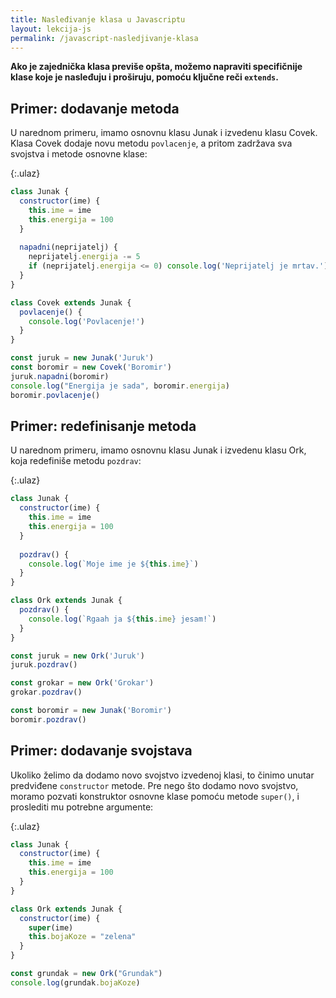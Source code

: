 ```yaml
---
title: Nasleđivanje klasa u Javascriptu
layout: lekcija-js
permalink: /javascript-nasledjivanje-klasa
---
```


**Ako je zajednička klasa previše opšta, možemo napraviti specifičnije klase koje je nasleđuju i proširuju, pomoću ključne reči `extends`.**

## Primer: dodavanje metoda

U narednom primeru, imamo osnovnu klasu Junak i izvedenu klasu Covek. Klasa Covek dodaje novu metodu `povlacenje`, a pritom zadržava sva svojstva i metode osnovne klase:

{:.ulaz}
```js
class Junak {
  constructor(ime) {
    this.ime = ime
    this.energija = 100
  }
  
  napadni(neprijatelj) {
    neprijatelj.energija -= 5
    if (neprijatelj.energija <= 0) console.log('Neprijatelj je mrtav.')
  }
}

class Covek extends Junak {
  povlacenje() {
    console.log('Povlacenje!')
  }
}

const juruk = new Junak('Juruk')
const boromir = new Covek('Boromir')
juruk.napadni(boromir)
console.log("Energija je sada", boromir.energija)
boromir.povlacenje()
```

## Primer: redefinisanje metoda

U narednom primeru, imamo osnovnu klasu Junak i izvedenu klasu Ork, koja redefiniše metodu `pozdrav`:

{:.ulaz}
```js
class Junak {
  constructor(ime) {
    this.ime = ime
    this.energija = 100
  }
  
  pozdrav() {
    console.log(`Moje ime je ${this.ime}`)
  }
}

class Ork extends Junak {
  pozdrav() {
    console.log(`Rgaah ja ${this.ime} jesam!`)
  }
}

const juruk = new Ork('Juruk')
juruk.pozdrav()

const grokar = new Ork('Grokar')
grokar.pozdrav()

const boromir = new Junak('Boromir')
boromir.pozdrav()
```

## Primer: dodavanje svojstava

Ukoliko želimo da dodamo novo svojstvo izvedenoj klasi, to činimo unutar predviđene `constructor` metode. Pre nego što dodamo novo svojstvo, moramo pozvati konstruktor osnovne klase pomoću metode `super()`, i proslediti mu potrebne argumente:

{:.ulaz}
```js
class Junak {
  constructor(ime) {
    this.ime = ime
    this.energija = 100
  }
}

class Ork extends Junak {
  constructor(ime) {
    super(ime)
    this.bojaKoze = "zelena"
  }
}

const grundak = new Ork("Grundak")
console.log(grundak.bojaKoze)
```